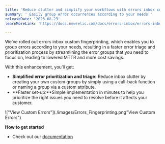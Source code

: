```yaml
---
title: 'Reduce clutter and simplify your workflows with errors inbox custom fingerprinting' 
summary: ' Easily group error occurrences according to your needs ' 
releaseDate: '2023-08-23' 
learnMoreLink: 'https://docs.newrelic.com/docs/errors-inbox/errors-inbox/#custom-groups' 

---
```

We’ve rolled out errors inbox custom fingerprinting, which enables you to group errors according to your needs, resulting in a faster error triage and prioritization process by streamlining the error groups that you need to focus on, leading to lowered MTTR and more cost savings.


With this enhancement, you’ll get: 
* **Simplified error prioritization and triage:** Reduce inbox clutter by creating your own custom groups by simply using a call-back function or naming a group via a custom attribute.
* **Faster set-up:**Simple implementation in minutes to help you prioritize the right issues you need to resolve before it affects your customer.

!["View Custom Errors"](./images/Errors_Fingerprinting.png"View Custom Errors")

**How to get started**
* Check out our [documentation](https://docs.newrelic.com/docs/errors-inbox/errors-inbox/#custom-groups)



